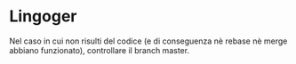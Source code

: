 # Lingoger

Nel caso in cui non risulti del codice (e di conseguenza nè rebase nè merge abbiano funzionato), controllare il branch master.
